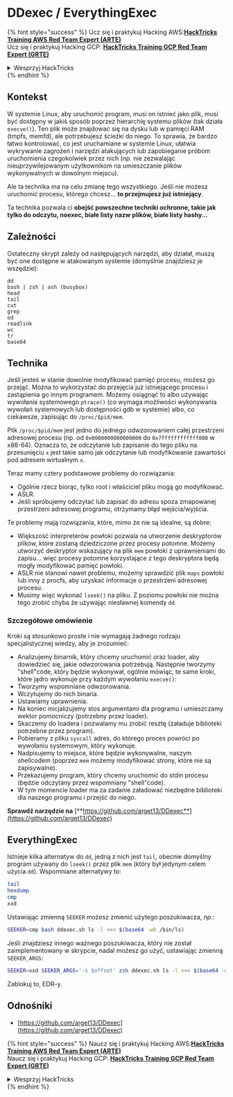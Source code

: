 # DDexec / EverythingExec

{% hint style="success" %}
Ucz się i praktykuj Hacking AWS:<img src="/.gitbook/assets/arte.png" alt="" data-size="line">[**HackTricks Training AWS Red Team Expert (ARTE)**](https://training.hacktricks.xyz/courses/arte)<img src="/.gitbook/assets/arte.png" alt="" data-size="line">\
Ucz się i praktykuj Hacking GCP: <img src="/.gitbook/assets/grte.png" alt="" data-size="line">[**HackTricks Training GCP Red Team Expert (GRTE)**<img src="/.gitbook/assets/grte.png" alt="" data-size="line">](https://training.hacktricks.xyz/courses/grte)

<details>

<summary>Wesprzyj HackTricks</summary>

* Sprawdź [**plany subskrypcyjne**](https://github.com/sponsors/carlospolop)!
* **Dołącz do** 💬 [**grupy Discord**](https://discord.gg/hRep4RUj7f) lub [**grupy telegramowej**](https://t.me/peass) lub **śledź** nas na **Twitterze** 🐦 [**@hacktricks\_live**](https://twitter.com/hacktricks\_live)**.**
* **Udostępniaj sztuczki hakerskie, przesyłając PR-y do** [**HackTricks**](https://github.com/carlospolop/hacktricks) i [**HackTricks Cloud**](https://github.com/carlospolop/hacktricks-cloud) na githubie.

</details>
{% endhint %}

## Kontekst

W systemie Linux, aby uruchomić program, musi on istnieć jako plik, musi być dostępny w jakiś sposób poprzez hierarchię systemu plików (tak działa `execve()`). Ten plik może znajdować się na dysku lub w pamięci RAM (tmpfs, memfd), ale potrzebujesz ścieżki do niego. To sprawia, że bardzo łatwo kontrolować, co jest uruchamiane w systemie Linux, ułatwia wykrywanie zagrożeń i narzędzi atakujących lub zapobieganie próbom uruchomienia czegokolwiek przez nich (_np._ nie zezwalając nieuprzywilejowanym użytkownikom na umieszczanie plików wykonywalnych w dowolnym miejscu).

Ale ta technika ma na celu zmianę tego wszystkiego. Jeśli nie możesz uruchomić procesu, którego chcesz... **to przejmujesz już istniejący**.

Ta technika pozwala ci **obejść powszechne techniki ochronne, takie jak tylko do odczytu, noexec, białe listy nazw plików, białe listy hashy...**

## Zależności

Ostateczny skrypt zależy od następujących narzędzi, aby działał, muszą być one dostępne w atakowanym systemie (domyślnie znajdziesz je wszędzie):
```
dd
bash | zsh | ash (busybox)
head
tail
cut
grep
od
readlink
wc
tr
base64
```
## Technika

Jeśli jesteś w stanie dowolnie modyfikować pamięć procesu, możesz go przejąć. Można to wykorzystać do przejęcia już istniejącego procesu i zastąpienia go innym programem. Możemy osiągnąć to albo używając wywołania systemowego `ptrace()` (co wymaga możliwości wykonywania wywołań systemowych lub dostępności gdb w systemie) albo, co ciekawsze, zapisując do `/proc/$pid/mem`.

Plik `/proc/$pid/mem` jest jedno do jednego odwzorowaniem całej przestrzeni adresowej procesu (np. od `0x0000000000000000` do `0x7ffffffffffff000` w x86-64). Oznacza to, że odczytanie lub zapisanie do tego pliku na przesunięciu `x` jest takie samo jak odczytanie lub modyfikowanie zawartości pod adresem wirtualnym `x`.

Teraz mamy cztery podstawowe problemy do rozwiązania:

* Ogólnie rzecz biorąc, tylko root i właściciel pliku mogą go modyfikować.
* ASLR.
* Jeśli spróbujemy odczytać lub zapisać do adresu spoza zmapowanej przestrzeni adresowej programu, otrzymamy błąd wejścia/wyjścia.

Te problemy mają rozwiązania, które, mimo że nie są idealne, są dobre:

* Większość interpreterów powłoki pozwala na utworzenie deskryptorów plików, które zostaną dziedziczone przez procesy potomne. Możemy utworzyć deskryptor wskazujący na plik `mem` powłoki z uprawnieniami do zapisu... więc procesy potomne korzystające z tego deskryptora będą mogły modyfikować pamięć powłoki.
* ASLR nie stanowi nawet problemu, możemy sprawdzić plik `maps` powłoki lub inny z procfs, aby uzyskać informacje o przestrzeni adresowej procesu.
* Musimy więc wykonać `lseek()` na pliku. Z poziomu powłoki nie można tego zrobić chyba że używając niesławnej komendy `dd`.

### Szczegółowe omówienie

Kroki są stosunkowo proste i nie wymagają żadnego rodzaju specjalistycznej wiedzy, aby je zrozumieć:

* Analizujemy binarnik, który chcemy uruchomić oraz loader, aby dowiedzieć się, jakie odwzorowania potrzebują. Następnie tworzymy "shell"code, który będzie wykonywał, ogólnie mówiąc, te same kroki, które jądro wykonuje przy każdym wywołaniu `execve()`:
* Tworzymy wspomniane odwzorowania.
* Wczytujemy do nich binaria.
* Ustawiamy uprawnienia.
* Na koniec inicjalizujemy stos argumentami dla programu i umieszczamy wektor pomocniczy (potrzebny przez loader).
* Skaczemy do loadera i pozwalamy mu zrobić resztę (załaduje biblioteki potrzebne przez program).
* Pobieramy z pliku `syscall` adres, do którego proces powróci po wywołaniu systemowym, który wykonuje.
* Nadpisujemy to miejsce, które będzie wykonywalne, naszym shellcodem (poprzez `mem` możemy modyfikować strony, które nie są zapisywalne).
* Przekazujemy program, który chcemy uruchomić do stdin procesu (będzie odczytany przez wspomniany "shell"code).
* W tym momencie loader ma za zadanie załadować niezbędne biblioteki dla naszego programu i przejść do niego.

**Sprawdź narzędzie na** [**https://github.com/arget13/DDexec**](https://github.com/arget13/DDexec)

## EverythingExec

Istnieje kilka alternatyw do `dd`, jedną z nich jest `tail`, obecnie domyślny program używany do `lseek()` przez plik `mem` (który był jedynym celem użycia `dd`). Wspomniane alternatywy to:
```bash
tail
hexdump
cmp
xxd
```
Ustawiając zmienną `SEEKER` możesz zmienić użytego poszukiwacza, _np._:
```bash
SEEKER=cmp bash ddexec.sh ls -l <<< $(base64 -w0 /bin/ls)
```
Jeśli znajdziesz innego ważnego poszukiwacza, który nie został zaimplementowany w skrypcie, nadal możesz go użyć, ustawiając zmienną `SEEKER_ARGS`:
```bash
SEEKER=xxd SEEKER_ARGS='-s $offset' zsh ddexec.sh ls -l <<< $(base64 -w0 /bin/ls)
```
Zablokuj to, EDR-y.

## Odnośniki
* [https://github.com/arget13/DDexec](https://github.com/arget13/DDexec)

{% hint style="success" %}
Naucz się i praktykuj Hacking AWS:<img src="/.gitbook/assets/arte.png" alt="" data-size="line">[**HackTricks Training AWS Red Team Expert (ARTE)**](https://training.hacktricks.xyz/courses/arte)<img src="/.gitbook/assets/arte.png" alt="" data-size="line">\
Naucz się i praktykuj Hacking GCP: <img src="/.gitbook/assets/grte.png" alt="" data-size="line">[**HackTricks Training GCP Red Team Expert (GRTE)**<img src="/.gitbook/assets/grte.png" alt="" data-size="line">](https://training.hacktricks.xyz/courses/grte)

<details>

<summary>Wesprzyj HackTricks</summary>

* Sprawdź [**plany subskrypcyjne**](https://github.com/sponsors/carlospolop)!
* **Dołącz do** 💬 [**Grupy Discord**](https://discord.gg/hRep4RUj7f) lub [**grupy telegramowej**](https://t.me/peass) lub **śledź** nas na **Twitterze** 🐦 [**@hacktricks\_live**](https://twitter.com/hacktricks\_live)**.**
* **Udostępnij sztuczki hakerskie, przesyłając PR-y do** [**HackTricks**](https://github.com/carlospolop/hacktricks) i [**HackTricks Cloud**](https://github.com/carlospolop/hacktricks-cloud) repozytoriów na githubie.

</details>
{% endhint %}
